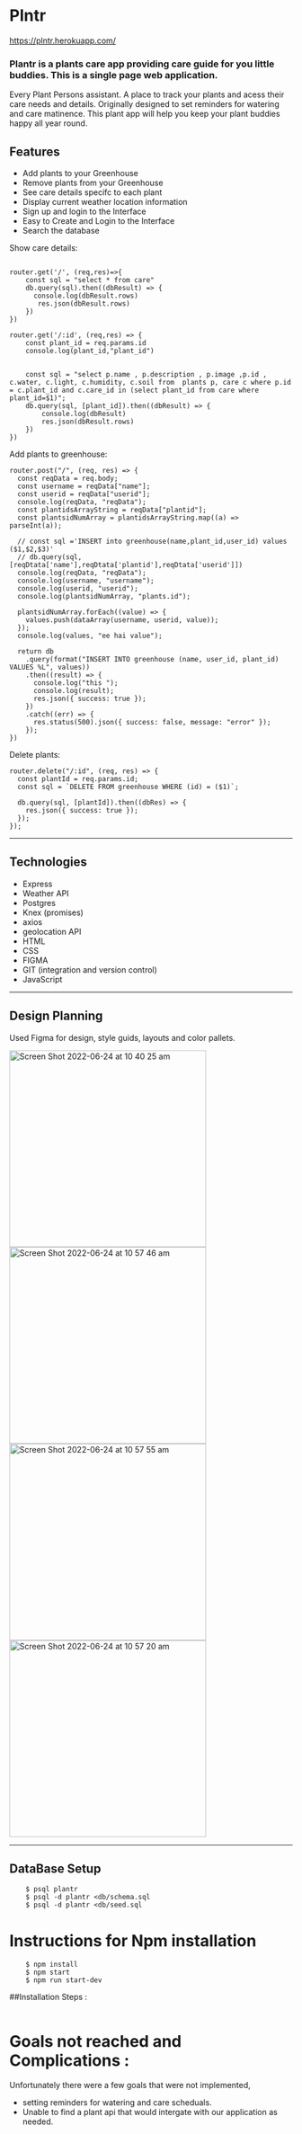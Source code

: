 # Plntr
https://plntr.herokuapp.com/

### Plantr is a plants care app providing care guide for you little buddies. This is a single page web application.
Every Plant Persons assistant. A place to track your plants and acess their care needs and details. Originally designed to set reminders for watering and care matinence. This plant app will help you keep your plant buddies happy all year round. 

## Features
- Add plants to your Greenhouse 
- Remove plants from your Greenhouse
- See care details specifc to each plant
- Display current weather location information
- Sign up and login to the Interface
- Easy to Create and Login to the Interface
- Search the database

Show care details:
```

router.get('/', (req,res)=>{
    const sql = "select * from care"
    db.query(sql).then((dbResult) => {
      console.log(dbResult.rows)
       res.json(dbResult.rows)
    })
})

router.get('/:id', (req,res) => {
    const plant_id = req.params.id
    console.log(plant_id,"plant_id")


    const sql = "select p.name , p.description , p.image ,p.id , c.water, c.light, c.humidity, c.soil from  plants p, care c where p.id = c.plant_id and c.care_id in (select plant_id from care where plant_id=$1)";
    db.query(sql, [plant_id]).then((dbResult) => {
        console.log(dbResult)
        res.json(dbResult.rows)
    })
})
```
Add plants to greenhouse:
```
router.post("/", (req, res) => {
  const reqData = req.body;
  const username = reqData["name"];
  const userid = reqData["userid"];
  console.log(reqData, "reqData");
  const plantidsArrayString = reqData["plantid"];
  const plantsidNumArray = plantidsArrayString.map((a) => parseInt(a));

  // const sql ='INSERT into greenhouse(name,plant_id,user_id) values ($1,$2,$3)'
  // db.query(sql,[reqDtata['name'],reqDtata['plantid'],reqDtata['userid']])
  console.log(reqData, "reqData");
  console.log(username, "username");
  console.log(userid, "userid");
  console.log(plantsidNumArray, "plants.id");

  plantsidNumArray.forEach((value) => {
    values.push(dataArray(username, userid, value));
  });
  console.log(values, "ee hai value");

  return db
    .query(format("INSERT INTO greenhouse (name, user_id, plant_id) VALUES %L", values))
    .then((result) => {
      console.log("this ");
      console.log(result);
      res.json({ success: true });
    })
    .catch((err) => {
      res.status(500).json({ success: false, message: "error" });
    });
})
```
Delete plants:
```
router.delete("/:id", (req, res) => {
  const plantId = req.params.id;
  const sql = `DELETE FROM greenhouse WHERE (id) = ($1)`;

  db.query(sql, [plantId]).then((dbRes) => {
    res.json({ success: true });
  });
});

```
________
## Technologies

- Express 
- Weather API
- Postgres
- Knex (promises)
- axios
- geolocation API
- HTML
- CSS
- FIGMA
- GIT (integration and version control)
- JavaScript

_______________
## Design Planning
 
 Used Figma for design, style guids, layouts and color pallets.

 <img width="350" alt="Screen Shot 2022-06-24 at 10 40 25 am" src="https://user-images.githubusercontent.com/55358601/175439737-4240be93-c916-4e53-a701-1c641a3779bb.png">
<img width="350" alt="Screen Shot 2022-06-24 at 10 57 46 am" src="https://user-images.githubusercontent.com/55358601/175439721-b5472e87-8c9b-4d6b-b571-c2c27efdb6d8.png">
<img width="350" alt="Screen Shot 2022-06-24 at 10 57 55 am" src="https://user-images.githubusercontent.com/55358601/175439947-66aaaa88-171e-473b-b38d-a60169a01ad1.png">
<img width="350" alt="Screen Shot 2022-06-24 at 10 57 20 am" src="https://user-images.githubusercontent.com/55358601/175439728-af6d9415-5d58-4328-85c0-0f8988661d55.png">


___________
## DataBase Setup 
``` $ create db plantr 
    $ psql plantr 
    $ psql -d plantr <db/schema.sql
    $ psql -d plantr <db/seed.sql

```

# Instructions for Npm installation
```
    $ npm install 
    $ npm start
    $ npm run start-dev

```
##Installation Steps :
``` 
```

# Goals not reached and Complications :
Unfortunately there were a few goals that were not implemented,
- setting reminders for watering and care scheduals.
- Unable to find a plant api that would intergate with our application as needed.

